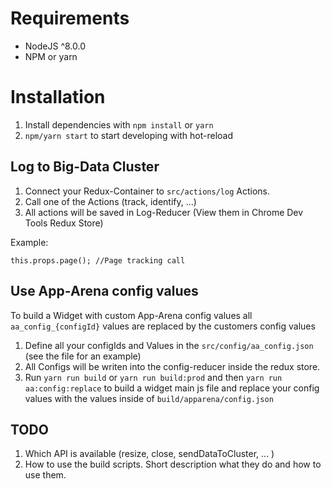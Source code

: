 # Requirements

* NodeJS ^8.0.0
* NPM or yarn

# Installation

1. Install dependencies with `npm install` or `yarn`
2. `npm/yarn start` to start developing with hot-reload


## Log to Big-Data Cluster
1. Connect your Redux-Container to `src/actions/log` Actions.
2. Call one of the Actions (track, identify, ...)
3. All actions will be saved in Log-Reducer (View them in Chrome Dev Tools Redux Store)


Example:
```
this.props.page(); //Page tracking call
```

## Use App-Arena config values

To build a Widget with custom App-Arena config values all `aa_config_{configId}`
values are replaced by the customers config values

1. Define all your configIds and Values in the `src/config/aa_config.json`
(see the file for an example)
2. All Configs will be writen into the config-reducer inside the redux store.
3. Run `yarn run build` or `yarn run build:prod` and then
`yarn run aa:config:replace` to build a widget main js file and replace
your config values with the values inside of `build/apparena/config.json`


## TODO

1. Which API is available (resize, close, sendDataToCluster, ... )
2. How to use the build scripts. Short description what they do and how to use them.